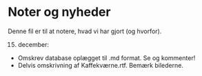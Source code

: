 # Noter og nyheder

Denne fil er til at notere, hvad vi har gjort (og hvorfor).

15. december: 
* Omskrev database oplægget til .md format. Se og kommenter!
* Delvis omskrivning af Kaffekværne.rtf. Bemærk bilederne.
